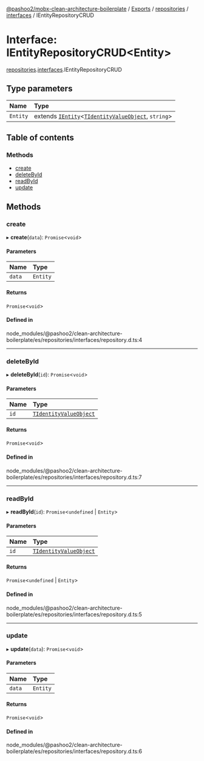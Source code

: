 [@pashoo2/mobx-clean-architecture-boilerplate](../README.md) / [Exports](../modules.md) / [repositories](../modules/repositories.md) / [interfaces](../modules/repositories.interfaces.md) / IEntityRepositoryCRUD

# Interface: IEntityRepositoryCRUD<Entity\>

[repositories](../modules/repositories.md).[interfaces](../modules/repositories.interfaces.md).IEntityRepositoryCRUD

## Type parameters

| Name | Type |
| :------ | :------ |
| `Entity` | extends [`IEntity`](entities.interfaces.ientity.md)<[`TIdentityValueObject`](../modules/valueobject.interfaces.md#tidentityvalueobject), `string`\> |

## Table of contents

### Methods

- [create](repositories.interfaces.ientityrepositorycrud.md#create)
- [deleteById](repositories.interfaces.ientityrepositorycrud.md#deletebyid)
- [readById](repositories.interfaces.ientityrepositorycrud.md#readbyid)
- [update](repositories.interfaces.ientityrepositorycrud.md#update)

## Methods

### create

▸ **create**(`data`): `Promise`<`void`\>

#### Parameters

| Name | Type |
| :------ | :------ |
| `data` | `Entity` |

#### Returns

`Promise`<`void`\>

#### Defined in

node_modules/@pashoo2/clean-architecture-boilerplate/es/repositories/interfaces/repository.d.ts:4

___

### deleteById

▸ **deleteById**(`id`): `Promise`<`void`\>

#### Parameters

| Name | Type |
| :------ | :------ |
| `id` | [`TIdentityValueObject`](../modules/valueobject.interfaces.md#tidentityvalueobject) |

#### Returns

`Promise`<`void`\>

#### Defined in

node_modules/@pashoo2/clean-architecture-boilerplate/es/repositories/interfaces/repository.d.ts:7

___

### readById

▸ **readById**(`id`): `Promise`<`undefined` \| `Entity`\>

#### Parameters

| Name | Type |
| :------ | :------ |
| `id` | [`TIdentityValueObject`](../modules/valueobject.interfaces.md#tidentityvalueobject) |

#### Returns

`Promise`<`undefined` \| `Entity`\>

#### Defined in

node_modules/@pashoo2/clean-architecture-boilerplate/es/repositories/interfaces/repository.d.ts:5

___

### update

▸ **update**(`data`): `Promise`<`void`\>

#### Parameters

| Name | Type |
| :------ | :------ |
| `data` | `Entity` |

#### Returns

`Promise`<`void`\>

#### Defined in

node_modules/@pashoo2/clean-architecture-boilerplate/es/repositories/interfaces/repository.d.ts:6
